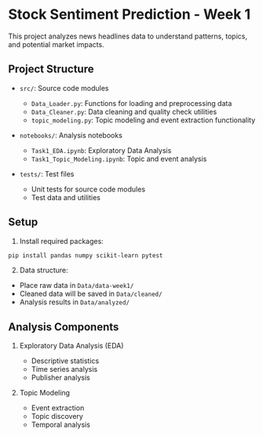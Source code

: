 # Stock Sentiment Prediction - Week 1

This project analyzes news headlines data to understand patterns, topics, and potential market impacts.

## Project Structure
- `src/`: Source code modules
  - `Data_Loader.py`: Functions for loading and preprocessing data
  - `Data_Cleaner.py`: Data cleaning and quality check utilities
  - `topic_modeling.py`: Topic modeling and event extraction functionality

- `notebooks/`: Analysis notebooks
  - `Task1_EDA.ipynb`: Exploratory Data Analysis
  - `Task1_Topic_Modeling.ipynb`: Topic and event analysis

- `tests/`: Test files
  - Unit tests for source code modules
  - Test data and utilities

## Setup
1. Install required packages:
```bash
pip install pandas numpy scikit-learn pytest
```

2. Data structure:
- Place raw data in `Data/data-week1/`
- Cleaned data will be saved in `Data/cleaned/`
- Analysis results in `Data/analyzed/`

## Analysis Components
1. Exploratory Data Analysis (EDA)
   - Descriptive statistics
   - Time series analysis
   - Publisher analysis

2. Topic Modeling
   - Event extraction
   - Topic discovery
   - Temporal analysis
